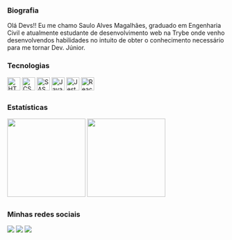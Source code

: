 ### Biografia
<p> Olá Devs!! Eu me chamo Saulo Alves Magalhães, graduado em Engenharia Civil e atualmente estudante de desenvolvimento web na Trybe onde venho desenvolvendos habilidades no intuito de obter o conhecimento necessário para me tornar Dev. Júnior. </p>


### Tecnologias
<div style:"display: inline_block">
  <img align="center" alt="HTML5" height="30" src="https://cdn.jsdelivr.net/gh/devicons/devicon/icons/html5/html5-original-wordmark.svg" />
  <img align="center" alt="CSS3" height="30" src="https://cdn.jsdelivr.net/gh/devicons/devicon/icons/css3/css3-original-wordmark.svg" />
  <img align="center" alt="SASS" height="30" src="https://cdn.jsdelivr.net/gh/devicons/devicon/icons/sass/sass-original.svg" />
  <img align="center" alt="Javascript" height="30" src="https://cdn.jsdelivr.net/gh/devicons/devicon/icons/javascript/javascript-original.svg" />
  <img align="center" alt="Jest" height="30" src="https://cdn.jsdelivr.net/gh/devicons/devicon@v2.14.0/icons/jest/jest-plain.svg" />
  <img align="center" alt="ReactJs" height="30" src="https://cdn.jsdelivr.net/gh/devicons/devicon/icons/react/react-original-wordmark.svg" />
</div>

##
### Estatísticas
<div style:"display: inline_block">
  <img align="center" height="180em" src="https://github-readme-stats.vercel.app/api?username=saulomagalhaes&show_icons=true&theme=radical" />
  <img align="center" height="180em" src="https://github-readme-stats.vercel.app/api/top-langs/?username=saulomagalhaes&layout=compact&theme=radical" />
</div>

##
### Minhas redes sociais 
<div>
  <a href="https://www.instagram.com/saulo_magalhaes1/" target="_blank"><img src="https://img.shields.io/badge/Instagram-E4405F?style=for-the-badge&logo=instagram&logoColor=white" target="_blank"></a>
  <a href="https://www.linkedin.com/in/sauloam" target="_blank"><img src="https://img.shields.io/badge/LinkedIn-0077B5?style=for-the-badge&logo=linkedin&logoColor=white" target="_blank"></a>
  <a href="https://github.com/saulomagalhaes" target="_blank"><img src="https://img.shields.io/badge/GitHub-100000?style=for-the-badge&logo=github&logoColor=white" target="_blank"></a>
</div>


